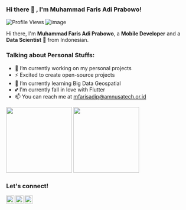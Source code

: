 ### Hi there 👋 , I'm Muhammad Faris Adi Prabowo!
![Profile Views](https://gpvc.arturio.dev/mfaris16)
![image](https://img.shields.io/github/followers/mfaris16?label=follow&style=social)
    
Hi there, I'm **Muhammad Faris Adi Prabowo**, a **Mobile Developer** and a **Data Scientist** 🚀 from Indonesian.

### Talking about Personal Stuffs:
  - 🔭 I’m currently working on my personal projects
  - ⚡ Excited to create open-source projects
  - 🌱 I’m currently learning Big Data Geospatial
  - 💕 I'm currently fall in love with Flutter
  - 📫 You can reach me at <a href="mailto:mfarisadip@amnusatech.or.id">mfarisadip@amnusatech.or.id</a>
  
<p>
    <img src="https://github-readme-stats.vercel.app/api?username=mfaris16&show_icons=true" height=178 />
    <img src="https://github-readme-stats.vercel.app/api/top-langs/?username=mfaris16&layout=compact" height=178 />
</p>

### Let's connect!
<p>
    <a href="https://www.linkedin.com/in/mfariasdip" target="blank"><img align="left" alt="Faris LinkedIn" width="22px" src="https://cdn.jsdelivr.net/npm/simple-icons@v3/icons/linkedin.svg" /></a>
    <a href="https://web.facebook.com/mfaris2231/" target="blank"><img align="left" alt="Faris Facebook" width="22px" src="https://cdn.jsdelivr.net/npm/simple-icons@v3/icons/facebook.svg" /></a>
    <a href="https://instagram.com/mfarisadip" target="blank"><img align="left" alt="Faris Twitter" width="22px" src="https://cdn.jsdelivr.net/npm/simple-icons@v3/icons/instagram.svg" /></a>
</p>
